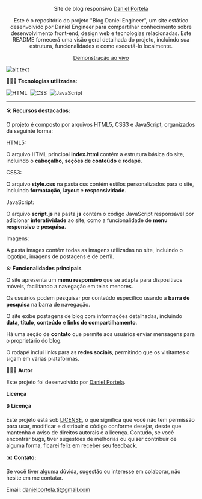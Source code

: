 <div align="center">

Site de blog responsivo <a href="https://blogdanielportela.netlify.app/">Daniel Portela</a>

<p>Este é o repositório do projeto "Blog Daniel Engineer", um site estático desenvolvido por Daniel Engineer para compartilhar conhecimento sobre desenvolvimento front-end, design web e tecnologias relacionadas. Este README fornecerá uma visão geral detalhada do projeto, incluindo sua estrutura, funcionalidades e como executá-lo localmente.</p>

<a href="https://blogdanielportela.netlify.app/">Demonstração ao vivo</a>
</div>

![alt text](preview.jpg)

👨🏼‍💻 <b>Tecnologias utilizadas:</b>

![HTML](https://img.shields.io/badge/-HTML-0D1117?style=for-the-badge&logo=html5&labelColor=0D1117)&nbsp;
![CSS](https://img.shields.io/badge/-CSS-0D1117?style=for-the-badge&logo=CSS3&logoColor=blue&labelColor=0D1117)&nbsp;
![JavaScript](https://img.shields.io/badge/-javascript-0D1117?style=for-the-badge&logo=javascript&logoColor=yellow&labelColor=0D1117)&nbsp;<hr>

🛠️ <b>Recursos destacados:</b>

O projeto é composto por arquivos HTML5, CSS3 e JavaScript, organizados da seguinte forma:

HTML5: 

O arquivo HTML principal <b>index.html</b> contém a estrutura básica do site, incluindo o <b>cabeçalho</b>, <b>seções de conteúdo</b> e <b>rodapé</b>.

CSS3: 

O arquivo <b>style.css</b> na pasta css contém estilos personalizados para o site, incluindo <b>formatação</b>, <b>layout</b> e <b>responsividade</b>.

JavaScript: 

O arquivo <b>script.js</b> na pasta <b>js</b> contém o código JavaScript responsável por adicionar <b>interatividade</b> ao site, como a funcionalidade de <b>menu responsivo</b> e <b>pesquisa</b>.

Imagens: 

A pasta images contém todas as imagens utilizadas no site, incluindo o logotipo, imagens de postagens e de perfil.

⚙️ <b>Funcionalidades principais</b>

O site apresenta um <b>menu responsivo</b> que se adapta para dispositivos móveis, facilitando a navegação em telas menores.

Os usuários podem pesquisar por conteúdo específico usando a <b>barra de pesquisa</b> na barra de navegação.

O site exibe postagens de blog com informações detalhadas, incluindo</b> <b>data</b>, <b>título</b>, <b>conteúdo</b> e <b>links de compartilhamento</b>.

Há uma seção de <b>contato</b> que permite aos usuários enviar mensagens para o proprietário do blog.

O rodapé inclui links para as <b>redes sociais</b>, permitindo que os visitantes o sigam em várias plataformas.

👨🏼‍💻 <b>Autor</b>

Este projeto foi desenvolvido por <a href="https://www.linkedin.com/in/danielportelati/">Daniel Portela</a>. 

<b>Licença</b>

🔒 <b>Licença</b>

Este projeto está sob [LICENSE](LICENSE), o que significa que você não tem permissão para usar, modificar e distribuir o código conforme desejar, desde que mantenha o aviso de direitos autorais e a licença. Contudo, se você encontrar bugs, tiver sugestões de melhorias ou quiser contribuir de alguma forma, ficarei feliz em receber seu feedback.

✉️ <b>Contato:</b>

Se você tiver alguma dúvida, sugestão ou interesse em colaborar, não hesite em me contatar.

Email: <a href="mailto:danielportela.ti@gmail.com"> danielportela.ti@gmail.com</a> 

